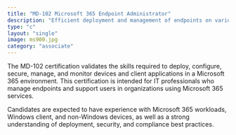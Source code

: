 ```yaml
---
title: "MD-102 Microsoft 365 Endpoint Administrator"
description: "Efficient deployment and management of endpoints on various operating systems, platforms, and devices"
type: "c"
layout: "single"
image: ms900.jpg
category: "associate"
---
```


The MD-102 certification validates the skills required to deploy, configure, secure, manage, and monitor devices and client applications in a Microsoft 365 environment. This certification is intended for IT professionals who manage endpoints and support users in organizations using Microsoft 365 services. 

Candidates are expected to have experience with Microsoft 365 workloads, Windows client, and non-Windows devices, as well as a strong understanding of deployment, security, and compliance best practices.

